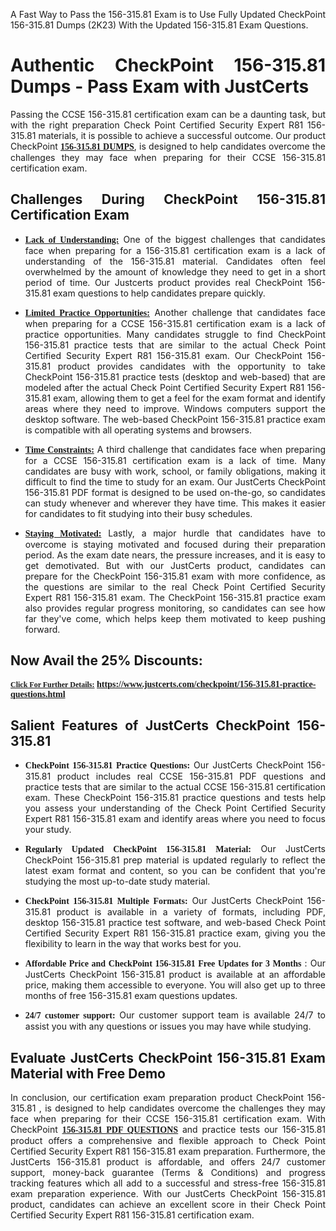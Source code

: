 <p dir="auto" style="text-align: justify;">A Fast Way to Pass the 156-315.81 Exam is to Use Fully Updated CheckPoint 156-315.81 Dumps (2K23) With the Updated 156-315.81 Exam Questions.</p>

<h1 style="text-align: justify;"><strong>Authentic CheckPoint 156-315.81 Dumps - Pass Exam with JustCerts</strong></h1>

<p style="text-align: justify;">Passing the CCSE 156-315.81 certification exam can be a daunting task, but with the right preparation Check Point Certified Security Expert R81 156-315.81 materials, it is possible to achieve a successful outcome. Our product CheckPoint <strong><a href="https://www.justcerts.com/checkpoint/156-315.81-practice-questions.html"><span style="font-family:Georgia,serif;"><u>156-315.81 DUMPS</u></span></a></strong>, is designed to help candidates overcome the challenges they may face when preparing for their CCSE 156-315.81 certification exam.</p>

<h2 style="text-align: justify;"><strong>Challenges During CheckPoint 156-315.81 Certification Exam</strong></h2>

<ul>
	<li style="text-align: justify;"><u><span style="font-family:Georgia,serif;"><strong>Lack of Understanding:</strong></span></u> One of the biggest challenges that candidates face when preparing for a 156-315.81 certification exam is a lack of understanding of the 156-315.81 material. Candidates often feel overwhelmed by the amount of knowledge they need to get in a short period of time. Our Justcerts product provides real CheckPoint 156-315.81 exam questions to help candidates prepare quickly.</li>
</ul>

<ul>
	<li style="text-align: justify;"><u><span style="font-family:Georgia,serif;"><strong>Limited Practice Opportunities:</strong></span></u> Another challenge that candidates face when preparing for a CCSE 156-315.81 certification exam is a lack of practice opportunities. Many candidates struggle to find CheckPoint 156-315.81 practice tests that are similar to the actual Check Point Certified Security Expert R81 156-315.81 exam. Our CheckPoint 156-315.81 product provides candidates with the opportunity to take CheckPoint 156-315.81 practice tests (desktop and web-based) that are modeled after the actual Check Point Certified Security Expert R81 156-315.81 exam, allowing them to get a feel for the exam format and identify areas where they need to improve. Windows computers support the desktop software. The web-based CheckPoint 156-315.81 practice exam is compatible with all operating systems and browsers.</li>
</ul>

<ul>
	<li style="text-align: justify;"><u><span style="font-family:Georgia,serif;"><strong>Time Constraints:</strong></span></u> A third challenge that candidates face when preparing for a CCSE 156-315.81 certification exam is a lack of time. Many candidates are busy with work, school, or family obligations, making it difficult to find the time to study for an exam. Our JustCerts CheckPoint 156-315.81 PDF format is designed to be used on-the-go, so candidates can study whenever and wherever they have time. This makes it easier for candidates to fit studying into their busy schedules.</li>
</ul>

<ul>
	<li style="text-align: justify;"><u><span style="font-family:Georgia,serif;"><strong>Staying Motivated:</strong></span></u> Lastly, a major hurdle that candidates have to overcome is staying motivated and focused during their preparation period. As the exam date nears, the pressure increases, and it is easy to get demotivated. But with our JustCerts product, candidates can prepare for the CheckPoint 156-315.81 exam with more confidence, as the questions are similar to the real Check Point Certified Security Expert R81 156-315.81 exam. The CheckPoint 156-315.81 practice exam also provides regular progress monitoring, so candidates can see how far they've come, which helps keep them motivated to keep pushing forward.</li>
</ul>

<h2 style="text-align: justify;"><strong>Now Avail the 25% Discounts:</strong></h2>

<p><span style="font-size:12px;"><u><span style="font-family:Georgia,serif;"><strong>Click For Further Details:</strong></span></u></span><span style="font-size:14px;"><span style="font-family:Georgia,serif;"><strong> <a href="https://www.justcerts.com/checkpoint/156-315.81-practice-questions.html">https://www.justcerts.com/checkpoint/156-315.81-practice-questions.html</a></strong></span></span></p>

<h2 style="text-align: justify;"><strong>Salient Features of JustCerts CheckPoint 156-315.81</strong></h2>

<ul>
	<li style="text-align: justify;"><span style="font-family:Georgia,serif;"><strong>CheckPoint 156-315.81 Practice Questions:</strong></span> Our JustCerts CheckPoint 156-315.81 product includes real CCSE 156-315.81 PDF questions and practice tests that are similar to the actual CCSE 156-315.81 certification exam. These CheckPoint 156-315.81 practice questions and tests help you assess your understanding of the Check Point Certified Security Expert R81 156-315.81 exam and identify areas where you need to focus your study.</li>
</ul>

<ul>
	<li style="text-align: justify;"><span style="font-family:Georgia,serif;"><strong>Regularly Updated CheckPoint 156-315.81 Material:</strong></span> Our JustCerts CheckPoint 156-315.81 prep material is updated regularly to reflect the latest exam format and content, so you can be confident that you're studying the most up-to-date study material.</li>
</ul>

<ul>
	<li style="text-align: justify;"><span style="font-family:Georgia,serif;"><strong>CheckPoint 156-315.81 Multiple Formats:</strong></span> Our JustCerts CheckPoint 156-315.81 product is available in a variety of formats, including PDF, desktop 156-315.81 practice test software, and web-based Check Point Certified Security Expert R81 156-315.81 practice exam, giving you the flexibility to learn in the way that works best for you.</li>
</ul>

<ul>
	<li style="text-align: justify;"><span style="font-family:Georgia,serif;"><strong>Affordable Price and CheckPoint 156-315.81 Free Updates for 3 Months</strong></span> : Our JustCerts CheckPoint 156-315.81 product is available at an affordable price, making them accessible to everyone. You will also get up to three months of free 156-315.81 exam questions updates.</li>
</ul>

<ul>
	<li style="text-align: justify;"><span style="font-family:Georgia,serif;"><strong>24/7 customer support:</strong></span> Our customer support team is available 24/7 to assist you with any questions or issues you may have while studying.</li>
</ul>

<h2 style="text-align: justify;"><strong>Evaluate JustCerts CheckPoint 156-315.81 Exam Material with Free Demo</strong></h2>

<p style="text-align: justify;">In conclusion, our certification exam preparation product CheckPoint 156-315.81 , is designed to help candidates overcome the challenges they may face when preparing for their CCSE 156-315.81 certification exam. With CheckPoint <a href="https://www.justcerts.com/checkpoint/156-315.81-practice-questions.html"><u><strong><span style="font-family:Georgia,serif;">156-315.81 PDF QUESTIONS</span></strong></u></a> and practice tests our 156-315.81 product offers a comprehensive and flexible approach to Check Point Certified Security Expert R81 156-315.81 exam preparation. Furthermore, the JustCerts 156-315.81 product is affordable, and offers 24/7 customer support, money-back guarantee (Terms & Conditions) and progress tracking features which all add to a successful and stress-free 156-315.81 exam preparation experience. With our JustCerts CheckPoint 156-315.81 product, candidates can achieve an excellent score in their Check Point Certified Security Expert R81 156-315.81 certification exam.</p>
